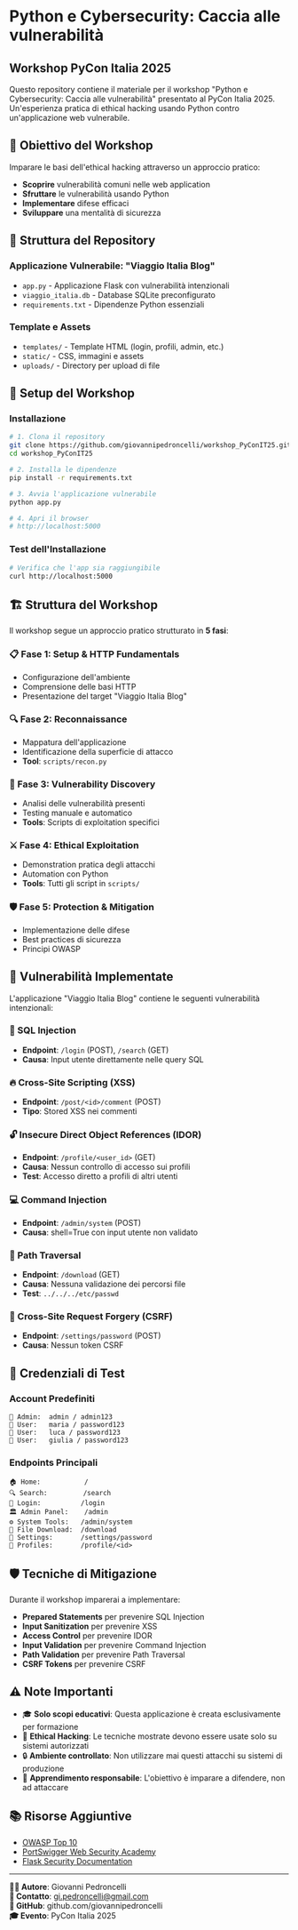 # Python e Cybersecurity: Caccia alle vulnerabilità
## Workshop PyCon Italia 2025

Questo repository contiene il materiale per il workshop "Python e Cybersecurity: Caccia alle vulnerabilità" presentato al PyCon Italia 2025. Un'esperienza pratica di ethical hacking usando Python contro un'applicazione web vulnerabile.

## 🎯 Obiettivo del Workshop

Imparare le basi dell'ethical hacking attraverso un approccio pratico:
- **Scoprire** vulnerabilità comuni nelle web application
- **Sfruttare** le vulnerabilità usando Python
- **Implementare** difese efficaci
- **Sviluppare** una mentalità di sicurezza

## 📁 Struttura del Repository

### Applicazione Vulnerabile: "Viaggio Italia Blog"
- `app.py` - Applicazione Flask con vulnerabilità intenzionali
- `viaggio_italia.db` - Database SQLite preconfigurato
- `requirements.txt` - Dipendenze Python essenziali

### Template e Assets
- `templates/` - Template HTML (login, profili, admin, etc.)
- `static/` - CSS, immagini e assets
- `uploads/` - Directory per upload di file

## 🚀 Setup del Workshop

### Installazione
```bash
# 1. Clona il repository
git clone https://github.com/giovannipedroncelli/workshop_PyConIT25.git
cd workshop_PyConIT25

# 2. Installa le dipendenze
pip install -r requirements.txt

# 3. Avvia l'applicazione vulnerabile
python app.py

# 4. Apri il browser
# http://localhost:5000
```

### Test dell'Installazione
```bash
# Verifica che l'app sia raggiungibile
curl http://localhost:5000
```

## 🏗️ Struttura del Workshop

Il workshop segue un approccio pratico strutturato in **5 fasi**:

### **📋 Fase 1: Setup & HTTP Fundamentals**
- Configurazione dell'ambiente
- Comprensione delle basi HTTP
- Presentazione del target "Viaggio Italia Blog"

### **🔍 Fase 2: Reconnaissance** 
- Mappatura dell'applicazione
- Identificazione della superficie di attacco
- **Tool**: `scripts/recon.py`

### **🔎 Fase 3: Vulnerability Discovery**
- Analisi delle vulnerabilità presenti
- Testing manuale e automatico
- **Tools**: Scripts di exploitation specifici

### **⚔️ Fase 4: Ethical Exploitation**
- Demonstration pratica degli attacchi
- Automation con Python
- **Tools**: Tutti gli script in `scripts/`

### **🛡️ Fase 5: Protection & Mitigation**
- Implementazione delle difese
- Best practices di sicurezza
- Principi OWASP
## 🎯 Vulnerabilità Implementate

L'applicazione "Viaggio Italia Blog" contiene le seguenti vulnerabilità intenzionali:

### **💉 SQL Injection**
- **Endpoint**: `/login` (POST), `/search` (GET)
- **Causa**: Input utente direttamente nelle query SQL

### **🔥 Cross-Site Scripting (XSS)**
- **Endpoint**: `/post/<id>/comment` (POST)
- **Tipo**: Stored XSS nei commenti

### **🔓 Insecure Direct Object References (IDOR)**
- **Endpoint**: `/profile/<user_id>` (GET)
- **Causa**: Nessun controllo di accesso sui profili
- **Test**: Accesso diretto a profili di altri utenti

### **💻 Command Injection**
- **Endpoint**: `/admin/system` (POST)
- **Causa**: shell=True con input utente non validato

### **📁 Path Traversal**
- **Endpoint**: `/download` (GET)
- **Causa**: Nessuna validazione dei percorsi file
- **Test**: `../../../etc/passwd`

### **🔄 Cross-Site Request Forgery (CSRF)**
- **Endpoint**: `/settings/password` (POST)
- **Causa**: Nessun token CSRF

## 🔐 Credenziali di Test

### Account Predefiniti
```
👑 Admin:  admin / admin123
👤 User:   maria / password123
👤 User:   luca / password123
👤 User:   giulia / password123
```

### Endpoints Principali
```
🏠 Home:           /
🔍 Search:         /search
👤 Login:          /login
🏛️ Admin Panel:    /admin
⚙️ System Tools:   /admin/system
📁 File Download:  /download
🔧 Settings:       /settings/password
👥 Profiles:       /profile/<id>
```

## 🛡️ Tecniche di Mitigazione

Durante il workshop imparerai a implementare:

- **Prepared Statements** per prevenire SQL Injection
- **Input Sanitization** per prevenire XSS
- **Access Control** per prevenire IDOR
- **Input Validation** per prevenire Command Injection
- **Path Validation** per prevenire Path Traversal
- **CSRF Tokens** per prevenire CSRF

## ⚠️ Note Importanti

- 🎓 **Solo scopi educativi**: Questa applicazione è creata esclusivamente per formazione
- 🎯 **Ethical Hacking**: Le tecniche mostrate devono essere usate solo su sistemi autorizzati
- 🔒 **Ambiente controllato**: Non utilizzare mai questi attacchi su sistemi di produzione
- 📖 **Apprendimento responsabile**: L'obiettivo è imparare a difendere, non ad attaccare

## 📚 Risorse Aggiuntive

- [OWASP Top 10](https://owasp.org/www-project-top-ten/)
- [PortSwigger Web Security Academy](https://portswigger.net/web-security)
- [Flask Security Documentation](https://flask.palletsprojects.com/en/2.3.x/security/)

---

**👨‍💻 Autore**: Giovanni Pedroncelli  
**📧 Contatto**: gi.pedroncelli@gmail.com  
**🐙 GitHub**: github.com/giovannipedroncelli  
**🎓 Evento**: PyCon Italia 2025